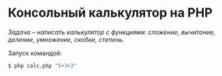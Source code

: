 # Консольный калькулятор на PHP

*Задача – написать калькулятор с функциями: сложение, вычитание, деление, умножение, скобки, степень.*

Запуск командой:
```bash
$ php calc.php "5+3+2"
```
